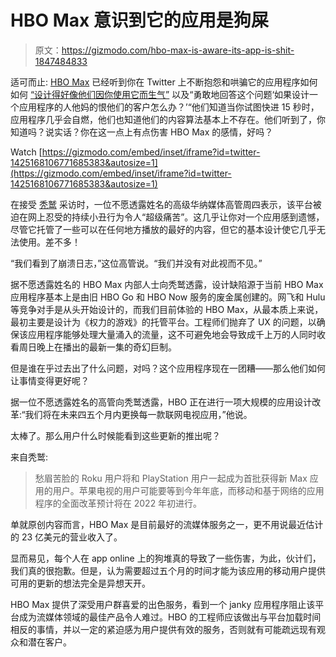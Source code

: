 # HBO Max 意识到它的应用是狗屎

> 原文：<https://gizmodo.com/hbo-max-is-aware-its-app-is-shit-1847484833>

适可而止: [HBO Max](https://gizmodo.com/hbo-max-review-it-is-a-mess-1843726427) 已经听到你在 Twitter 上不断抱怨和哄骗它的应用程序如何如何 [“设计得好像他们因你使用它而生气”](https://twitter.com/JackWilliamRtF/status/1424819164586430474) 以及“勇敢地回答这个问题‘如果设计一个应用程序的人他妈的恨他们的客户怎么办？’“他们知道当你试图快进 15 秒时，应用程序几乎会自燃，他们也知道他们的内容算法基本上不存在。他们听到了，你知道吗？说实话？你在这一点上有点伤害 HBO Max 的感情，好吗？

Watch [https://gizmodo.com/embed/inset/iframe?id=twitter-1425168106771685383&autosize=1](https://gizmodo.com/embed/inset/iframe?id=twitter-1425168106771685383&autosize=1) 

在接受 [秃鹫](https://www.vulture.com/article/hbo-max-app-crash-problem-fix.html) 采访时，一位不愿透露姓名的高级华纳媒体高管周四表示，该平台被迫在网上忍受的持续小丑行为令人“超级痛苦”。这几乎让你对一个应用感到遗憾，尽管它托管了一些可以在任何地方播放的最好的内容，但它的基本设计使它几乎无法使用。差不多！

“我们看到了崩溃日志，”这位高管说。“我们并没有对此视而不见。”

据不愿透露姓名的 HBO Max 内部人士向秃鹫透露，设计缺陷源于当前 HBO Max 应用程序基本上是由旧 HBO Go 和 HBO Now 服务的废金属创建的。网飞和 Hulu 等竞争对手是从头开始设计的，而我们目前体验的 HBO Max，从最本质上来说，最初主要是设计为《权力的游戏》的托管平台。工程师们抛弃了 UX 的问题，以确保该应用程序能够处理大量涌入的流量，这不可避免地会导致成千上万的人同时收看周日晚上在播出的最新一集的奇幻巨制。

但是谁在乎过去出了什么问题，对吗？这个应用程序现在一团糟——那么他们如何让事情变得更好呢？

据一位不愿透露姓名的高管向秃鹫透露，HBO 正在进行一项大规模的应用设计改革:“我们将在未来四五个月内更换每一款联网电视应用，”他说。

太棒了。那么用户什么时候能看到这些更新的推出呢？

来自秃鹫:

> 愁眉苦脸的 Roku 用户将和 PlayStation 用户一起成为首批获得新 Max 应用的用户。苹果电视的用户可能要等到今年年底，而移动和基于网络的应用程序的全面改革预计将在 2022 年初进行。

单就原创内容而言，HBO Max 是目前最好的流媒体服务之一，更不用说最近估计的 23 亿美元的营业收入了。

显而易见，每个人在 app online 上的狗堆真的导致了一些伤害，为此，伙计们，我们真的很抱歉。但是，认为需要超过五个月的时间才能为该应用的移动用户提供可用的更新的想法完全是异想天开。

HBO Max 提供了深受用户群喜爱的出色服务，看到一个 janky 应用程序阻止该平台成为流媒体领域的最佳产品令人难过。HBO 的工程师应该做出与平台加载时间相反的事情，并以一定的紧迫感为用户提供有效的服务，否则就有可能疏远现有观众和潜在客户。